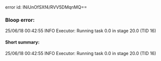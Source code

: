 error id: lNiUnOfSXf4/RVV5DMqnMQ==
### Bloop error:

25/06/18 00:42:55 INFO Executor: Running task 0.0 in stage 20.0 (TID 16)
#### Short summary: 

25/06/18 00:42:55 INFO Executor: Running task 0.0 in stage 20.0 (TID 16)